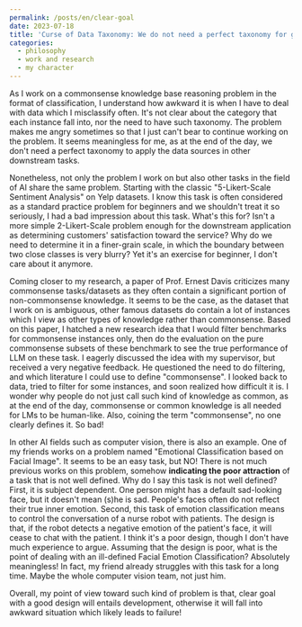 ```yaml
---
permalink: /posts/en/clear-goal
date: 2023-07-18
title: 'Curse of Data Taxonomy: We do not need a perfect taxonomy for good applications'
categories:
  - philosophy
  - work and research
  - my character
---
```


As I work on a commonsense knowledge base reasoning problem in the format of classification, I understand how awkward it is when I have to deal with data which I misclassify often. It's not clear about the category that each instance fall into, nor the need to have such taxonomy. The problem makes me angry sometimes so that I just can't bear to continue working on the problem. It seems meaningless for me, as at the end of the day, we don't need a perfect taxonomy to apply the data sources in other downstream tasks.

Nonetheless, not only the problem I work on but also other tasks in the field of AI share the same problem. Starting with the classic "5-Likert-Scale Sentiment Analysis" on Yelp datasets. I know this task is often considered as a standard practice problem for beginners and we shouldn't treat it so seriously, I had a bad impression about this task. What's this for? Isn't a more simple 2-Likert-Scale problem enough for the downstream application as determining customers' satisfaction toward the service? Why do we need to determine it in a finer-grain scale, in which the boundary between two close classes is very blurry? Yet it's an exercise for beginner, I don't care about it anymore.

Coming closer to my research, a paper of Prof. Ernest Davis criticizes many commonsense tasks/datasets as they often contain a significant portion of non-commonsense knowledge. It seems to be the case, as the dataset that I work on is ambiguous, other famous datasets do contain a lot of instances which I view as other types of knowledge rather than commonsense. Based on this paper, I hatched a new research idea that I would filter benchmarks for commonsense instances only, then do the evaluation on the pure commonsense subsets of these benchmark to see the true performance of LLM on these task. I eagerly discussed the idea with my supervisor, but received a very negative feedback. He questioned the need to do filtering, and which literature I could use to define "commonsense". I looked back to data, tried to filter for some instances, and soon realized how difficult it is. I wonder why people do not just call such kind of knowledge as common, as at the end of the day, commonsense or common knowledge is all needed for LMs to be human-like. Also, coining the term "commonsense", no one clearly defines it. So bad!

In other AI fields such as computer vision, there is also an example. One of my friends works on a problem named "Emotional Classification based on Facial Image". It seems to be an easy task, but NO! There is not much previous works on this problem, somehow **indicating the poor attraction** of a task that is not well defined. Why do I say this task is not well defined? First, it is subject dependent. One person might has a default sad-looking face, but it doesn't mean (s)he is sad. People's faces often do not reflect their true inner emotion. Second, this task of emotion classification means to control the conversation of a nurse robot with patients. The design is that, if the robot detects a negative emotion of the patient's face, it will cease to chat with the patient. I think it's a poor design, though I don't have much experience to argue. Assuming that the design is poor, what is the point of dealing with an ill-defined Facial Emotion Classification? Absolutely meaningless! In fact, my friend already struggles with this task for a long time. Maybe the whole computer vision team, not just him.

Overall, my point of view toward such kind of problem is that, clear goal with a good design will entails development, otherwise it will fall into awkward situation which likely leads to failure!